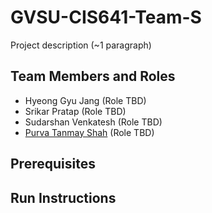 # GVSU-CIS641-Team-S

Project description (~1 paragraph)

## Team Members and Roles

* Hyeong Gyu Jang (Role TBD)
* Srikar Pratap (Role TBD)
* Sudarshan Venkatesh (Role TBD)
* [Purva Tanmay Shah](https://github.com/Purva8852/CIS641-HW2-SHAH#cis641-hw2-shah) (Role TBD)

## Prerequisites

## Run Instructions
